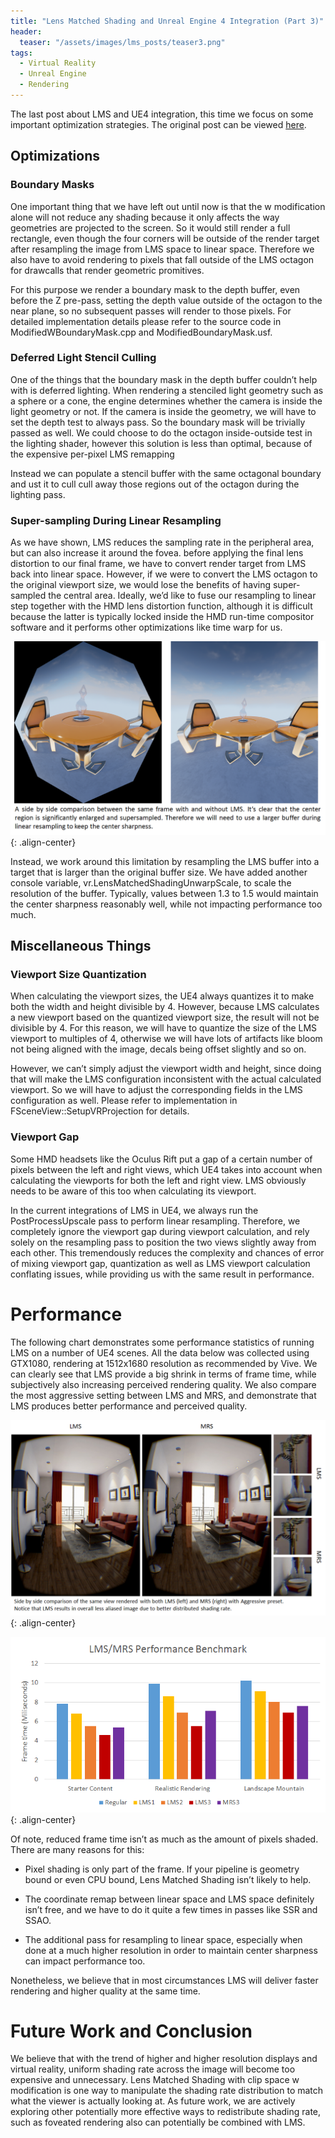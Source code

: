 ```yaml
---
title: "Lens Matched Shading and Unreal Engine 4 Integration (Part 3)"
header:
  teaser: "/assets/images/lms_posts/teaser3.png"
tags:
  - Virtual Reality
  - Unreal Engine
  - Rendering
---
```


The last post about LMS and UE4 integration, this time we focus on some important optimization strategies. The original post can be viewed [here](https://developer.nvidia.com/lens-matched-shading-and-unreal-engine-4-integration-part-3).


## Optimizations

### Boundary Masks

One important thing that we have left out until now is that the w modification alone will not reduce any shading because it only affects the way geometries are projected to the screen. So it would still render a full rectangle, even though the four corners will be outside of the render target after resampling the image from LMS space to linear space. Therefore we also have to avoid rendering to pixels that fall outside of the LMS octagon for drawcalls that render geometric promitives.

For this purpose we render a boundary mask to the depth buffer, even before the Z pre-pass, setting the depth value outside of the octagon to the near plane, so no subsequent passes will render to those pixels. For detailed implementation details please refer to the source code in ModifiedWBoundaryMask.cpp and ModifiedBoundaryMask.usf.

### Deferred Light Stencil Culling

One of the things that the boundary mask in the depth buffer couldn’t help with is deferred lighting. When rendering a stenciled light geometry such as a sphere or a cone, the engine determines whether the camera is inside the light geometry or not. If the camera is inside the geometry, we will have to set the depth test to always pass. So the boundary mask will be trivially passed as well. We could choose to do the octagon inside-outside test in the lighting shader, however this solution is less than optimal, because of the expensive per-pixel LMS remapping

Instead we can populate a stencil buffer with the same octagonal boundary and ust it to cull cull away those regions out of the octagon during the lighting pass.

### Super-sampling During Linear Resampling

As we have shown, LMS reduces the sampling rate in the peripheral area, but can also increase it around the fovea. before applying the final lens distortion to our final frame, we have to convert render target from LMS back into linear space. However, if we were to convert the LMS octagon to the original viewport size, we would lose the benefits of having super-sampled the central area. Ideally, we’d like to fuse our resampling to linear step together with the HMD lens distortion function, although it is difficult because the latter is typically locked inside the HMD run-time compositor software and it performs other optimizations like time warp for us.

![image alt text](/assets/images/lms_posts/image_15.png){: .align-center}

Instead, we work around this limitation by resampling the LMS buffer into a target that is larger than the original buffer size. We have added another console variable, vr.LensMatchedShadingUnwarpScale, to scale the resolution of the buffer. Typically, values between 1.3 to 1.5 would maintain the center sharpness reasonably well, while not impacting performance too much.

## Miscellaneous Things

### Viewport Size Quantization

When calculating the viewport sizes, the UE4 always quantizes it to make both the width and height divisible by 4. However, because LMS calculates a new viewport based on the quantized viewport size, the result will not be divisible by 4. For this reason, we will have to quantize the size of the LMS viewport to multiples of 4, otherwise we will have lots of artifacts like bloom not being aligned with the image, decals being offset slightly and so on.

However, we can’t simply adjust the viewport width and height, since doing that will make the LMS configuration inconsistent with the actual calculated viewport. So we will have to adjust the corresponding fields in the LMS configuration as well. Please refer to implementation in FSceneView::SetupVRProjection for details.

### Viewport Gap

Some HMD headsets like the Oculus Rift put a gap of a certain number of pixels between the left and right views, which UE4 takes into account when calculating the viewports for both the left and right view. LMS obviously needs to be aware of this too when calculating its viewport.

In the current integrations of LMS in UE4, we always run the PostProcessUpscale pass to perform linear resampling. Therefore, we completely ignore the viewport gap during viewport calculation, and rely solely on the resampling pass to position the two views slightly away from each other. This tremendously reduces the complexity and chances of error of mixing viewport gap, quantization as well as LMS viewport calculation conflating issues, while providing us with the same result in performance.

# Performance

The following chart demonstrates some performance statistics of running LMS on a number of UE4 scenes. All the data below was collected using GTX1080, rendering at 1512x1680 resolution as recommended by Vive. We can clearly see that LMS provide a big shrink in terms of frame time, while subjectively also increasing perceived rendering quality. We also compare the most aggressive setting between LMS and MRS, and demonstrate that LMS produces better performance and perceived quality.

![image alt text](/assets/images/lms_posts/image_16.png){: .align-center}

![image alt text](/assets/images/lms_posts/image_17.png){: .align-center}

Of note, reduced frame time isn’t as much as the amount of pixels shaded. There are many reasons for this:

* Pixel shading is only part of the frame. If your pipeline is geometry bound or even CPU bound, Lens Matched Shading isn’t likely to help.

* The coordinate remap between linear space and LMS space definitely isn’t free, and we have to do it quite a few times in passes like SSR and SSAO.

* The additional pass for resampling to linear space, especially when done at a much higher resolution in order to maintain center sharpness can impact performance too.

Nonetheless, we believe that in most circumstances LMS will deliver faster rendering and higher quality at the same time.

# Future Work and Conclusion

We believe that with the trend of higher and higher resolution displays and virtual reality, uniform shading rate across the image will become too expensive and unnecessary. Lens Matched Shading with clip space w modification is one way to manipulate the shading rate distribution to match what the viewer  is actually looking at. As future work, we are actively exploring other potentially more effective ways to redistribute shading rate, such as foveated rendering also can potentially be combined with LMS.

